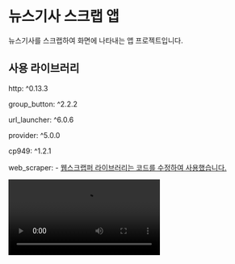 # 뉴스기사 스크랩 앱

뉴스기사를 스크랩하여 화면에 나타내는 앱 프로젝트입니다.


## 사용 라이브러리

http: ^0.13.3

group_button: ^2.2.2

url_launcher: ^6.0.6

provider: ^5.0.0

cp949: ^1.2.1

web_scraper: - [웹스크랩퍼 라이브러리는 코드를 수정하여 사용했습니다.](https://github.com/tree-victory/packages/tree/master/web_scraper-master)

![](./a.mov)